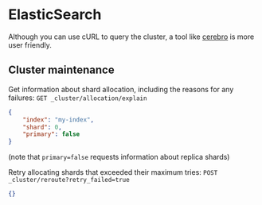 # ElasticSearch

Although you can use cURL to query the cluster, a tool like [cerebro](https://github.com/lmenezes/cerebro) is more user friendly.

## Cluster maintenance

Get information about shard allocation, including the reasons for any failures:
`GET _cluster/allocation/explain`
```json
{
    "index": "my-index",
    "shard": 0,
    "primary": false
}
```
(note that `primary=false` requests information about replica shards)

Retry allocating shards that exceeded their maximum tries:
`POST _cluster/reroute?retry_failed=true`
```json
{}
```
